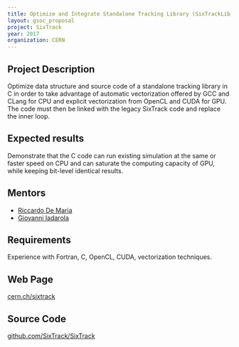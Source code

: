 ```yaml
---
title: Optimize and Integrate Standalone Tracking Library (SixTrackLib)
layout: gsoc_proposal
project: SixTrack
year: 2017
organization: CERN
---
```


## Project Description

Optimize data structure and source code of a standalone tracking library in C in
order to take advantage of automatic vectorization offered by GCC and CLang for
CPU and explicit vectorization from OpenCL and CUDA for GPU. The code must then
be linked with the legacy SixTrack code and replace the inner loop.

## Expected results

Demonstrate that the C code can run existing simulation at the same or faster
speed on CPU and can saturate the computing capacity of GPU, while keeping
bit-level identical results.

## Mentors

- [Riccardo De Maria](mailto:Riccardo.De.Maria@cern.ch)
- [Giovanni Iadarola](mailto:giovanni.iadarola@cern.ch)

## Requirements

Experience with Fortran, C, OpenCL, CUDA, vectorization techniques.

## Web Page

[cern.ch/sixtrack](http://cern.ch/sixtrack)

## Source Code

[github.com/SixTrack/SixTrack](http://github.com/SixTrack/SixTrack)
